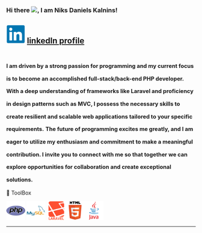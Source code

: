 ### Hi there <img src=https://raw.githubusercontent.com/MartinHeinz/MartinHeinz/master/wave.gif width="30px">, I am Niks Daniels Kalnins!
<img src=https://raw.githubusercontent.com/devicons/devicon/1119b9f84c0290e0f0b38982099a2bd027a48bf1/icons/linkedin/linkedin-original.svg alt="LinkedIn logo" width="50" height="50"> [linkedIn profile](https://www.linkedin.com/in/niksdanielskalnins/)
---

<sub> <sub> I am driven by a strong passion for programming and my current focus is to become an accomplished full-stack/back-end PHP developer. With a deep understanding of frameworks like Laravel and proficiency in design patterns such as MVC, I possess the necessary skills to create resilient and scalable web applications tailored to your specific requirements.</sub> 
<sub> The future of programming excites me greatly, and I am eager to utilize my enthusiasm and commitment to make a meaningful contribution. I invite you to connect with me so that together we can explore opportunities for collaboration and create exceptional solutions.</sub> 
---
🧰 ToolBox

<img src=https://raw.githubusercontent.com/devicons/devicon/1119b9f84c0290e0f0b38982099a2bd027a48bf1/icons/php/php-original.svg alt="PHP logo" width="50" height="50"> <img src=https://raw.githubusercontent.com/devicons/devicon/1119b9f84c0290e0f0b38982099a2bd027a48bf1/icons/mysql/mysql-original-wordmark.svg alt="MySQL logo" width="50" height="50"> <img src=https://raw.githubusercontent.com/devicons/devicon/1119b9f84c0290e0f0b38982099a2bd027a48bf1/icons/laravel/laravel-plain-wordmark.svg alt="Laravel logo" width="50" height="50"><img src=https://raw.githubusercontent.com/devicons/devicon/1119b9f84c0290e0f0b38982099a2bd027a48bf1/icons/html5/html5-original-wordmark.svg alt="HTML logo" width="50" height="50"><img src=https://raw.githubusercontent.com/devicons/devicon/1119b9f84c0290e0f0b38982099a2bd027a48bf1/icons/java/java-original-wordmark.svg alt="Java logo" width="50" height="50">

---
<!--
Here are some ideas to get you started:

- 🔭 I’m currently working on ...
- 🌱 I’m currently learning ...
- 👯 I’m looking to collaborate on ...
- 🤔 I’m looking for help with ...
- 💬 Ask me about ...
- 📫 How to reach me: ...
- 😄 Pronouns: ...
- ⚡ Fun fact: ...
-->
